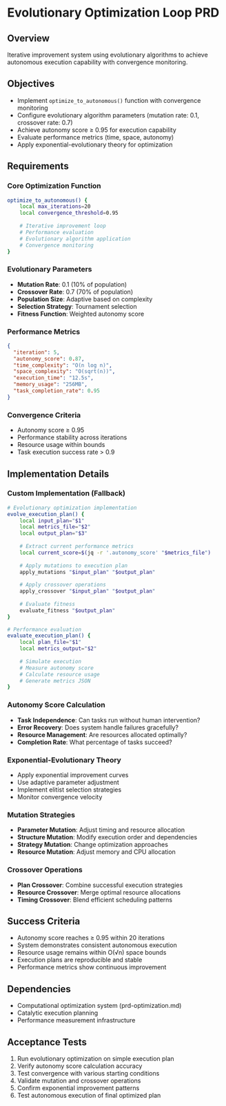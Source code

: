 # Evolutionary Optimization Loop PRD

## Overview
Iterative improvement system using evolutionary algorithms to achieve autonomous execution capability with convergence monitoring.

## Objectives
- Implement `optimize_to_autonomous()` function with convergence monitoring
- Configure evolutionary algorithm parameters (mutation rate: 0.1, crossover rate: 0.7)
- Achieve autonomy score ≥ 0.95 for execution capability
- Evaluate performance metrics (time, space, autonomy)
- Apply exponential-evolutionary theory for optimization

## Requirements

### Core Optimization Function
```bash
optimize_to_autonomous() {
    local max_iterations=20
    local convergence_threshold=0.95
    
    # Iterative improvement loop
    # Performance evaluation
    # Evolutionary algorithm application
    # Convergence monitoring
}
```

### Evolutionary Parameters
- **Mutation Rate**: 0.1 (10% of population)
- **Crossover Rate**: 0.7 (70% of population)
- **Population Size**: Adaptive based on complexity
- **Selection Strategy**: Tournament selection
- **Fitness Function**: Weighted autonomy score

### Performance Metrics
```json
{
  "iteration": 5,
  "autonomy_score": 0.87,
  "time_complexity": "O(n log n)",
  "space_complexity": "O(sqrt(n))",
  "execution_time": "12.5s",
  "memory_usage": "256MB",
  "task_completion_rate": 0.95
}
```

### Convergence Criteria
- Autonomy score ≥ 0.95
- Performance stability across iterations
- Resource usage within bounds
- Task execution success rate > 0.9

## Implementation Details

### Custom Implementation (Fallback)
```bash
# Evolutionary optimization implementation
evolve_execution_plan() {
    local input_plan="$1"
    local metrics_file="$2"
    local output_plan="$3"
    
    # Extract current performance metrics
    local current_score=$(jq -r '.autonomy_score' "$metrics_file")
    
    # Apply mutations to execution plan
    apply_mutations "$input_plan" "$output_plan"
    
    # Apply crossover operations
    apply_crossover "$input_plan" "$output_plan"
    
    # Evaluate fitness
    evaluate_fitness "$output_plan"
}

# Performance evaluation
evaluate_execution_plan() {
    local plan_file="$1"
    local metrics_output="$2"
    
    # Simulate execution
    # Measure autonomy score
    # Calculate resource usage
    # Generate metrics JSON
}
```

### Autonomy Score Calculation
- **Task Independence**: Can tasks run without human intervention?
- **Error Recovery**: Does system handle failures gracefully?
- **Resource Management**: Are resources allocated optimally?
- **Completion Rate**: What percentage of tasks succeed?

### Exponential-Evolutionary Theory
- Apply exponential improvement curves
- Use adaptive parameter adjustment
- Implement elitist selection strategies
- Monitor convergence velocity

### Mutation Strategies
- **Parameter Mutation**: Adjust timing and resource allocation
- **Structure Mutation**: Modify execution order and dependencies
- **Strategy Mutation**: Change optimization approaches
- **Resource Mutation**: Adjust memory and CPU allocation

### Crossover Operations
- **Plan Crossover**: Combine successful execution strategies
- **Resource Crossover**: Merge optimal resource allocations
- **Timing Crossover**: Blend efficient scheduling patterns

## Success Criteria
- Autonomy score reaches ≥ 0.95 within 20 iterations
- System demonstrates consistent autonomous execution
- Resource usage remains within O(√n) space bounds
- Execution plans are reproducible and stable
- Performance metrics show continuous improvement

## Dependencies
- Computational optimization system (prd-optimization.md)
- Catalytic execution planning
- Performance measurement infrastructure

## Acceptance Tests
1. Run evolutionary optimization on simple execution plan
2. Verify autonomy score calculation accuracy
3. Test convergence with various starting conditions
4. Validate mutation and crossover operations
5. Confirm exponential improvement patterns
6. Test autonomous execution of final optimized plan
